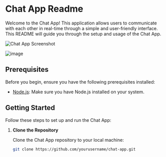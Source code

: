 # Chat App Readme

Welcome to the Chat App! This application allows users to communicate with each other in real-time through a simple and user-friendly interface. This README will guide you through the setup and usage of the Chat App.

![Chat App Screenshot](https://github.com/KseniiaDukelska/chat-app/assets/109369501/a44de1fc-0b87-4c61-8530-137afd5e5dd2)

![image](https://github.com/KseniiaDukelska/chat-app/assets/109369501/d71aa269-c4f4-4cd1-8ff2-f29c4f15a905)

## Prerequisites

Before you begin, ensure you have the following prerequisites installed:

- [Node.js](https://nodejs.org/): Make sure you have Node.js installed on your system.

## Getting Started

Follow these steps to set up and run the Chat App:

1. **Clone the Repository**

   Clone the Chat App repository to your local machine:

   ```bash
   git clone https://github.com/yourusername/chat-app.git
